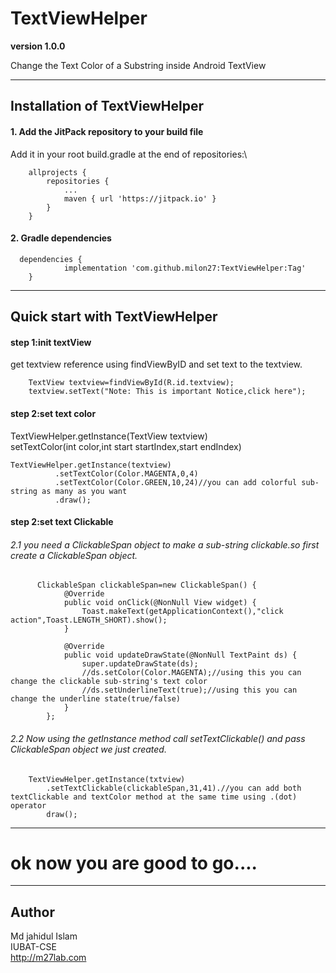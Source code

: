 # TextViewHelper

**version 1.0.0**

Change the Text Color of a Substring inside Android TextView

---

## Installation of TextViewHelper

#### 1. Add the JitPack repository to your build file
Add it in your root build.gradle at the end of repositories:\

```
	allprojects {
		repositories {
			...
			maven { url 'https://jitpack.io' }
		}
	}

```

#### 2. Gradle dependencies

```
  dependencies {
	        implementation 'com.github.milon27:TextViewHelper:Tag'
	}
```
---
## Quick start with TextViewHelper
#### step 1:init textView
get textview reference using findViewByID and set text to the textview.
```
    TextView textview=findViewById(R.id.textview);
    textview.setText("Note: This is important Notice,click here");
```
#### step 2:set text color 

TextViewHelper.getInstance(TextView textview)\
setTextColor(int color,int start startIndex,start endIndex)

```
TextViewHelper.getInstance(textview)
          .setTextColor(Color.MAGENTA,0,4)
          .setTextColor(Color.GREEN,10,24)//you can add colorful sub-string as many as you want 
          .draw();
```

#### step 2:set text Clickable  

###### 2.1 you need a ClickableSpan object to make a sub-string clickable.so first create a ClickableSpan object.
```
      ClickableSpan clickableSpan=new ClickableSpan() {
            @Override
            public void onClick(@NonNull View widget) {
                Toast.makeText(getApplicationContext(),"click action",Toast.LENGTH_SHORT).show();
            }

            @Override
            public void updateDrawState(@NonNull TextPaint ds) {
                super.updateDrawState(ds);
                //ds.setColor(Color.MAGENTA);//using this you can change the clickable sub-string's text color
                //ds.setUnderlineText(true);//using this you can change the underline state(true/false)
            }
        };
```
###### 2.2 Now using the getInstance method call setTextClickable() and pass ClickableSpan object we just created.
```
    TextViewHelper.getInstance(txtview)
        .setTextClickable(clickableSpan,31,41).//you can add both textClickable and textColor method at the same time using .(dot) operator
        draw();
```
---

# ok now you are good to go....

---
## Author
Md jahidul Islam\
IUBAT-CSE\
http://m27lab.com
